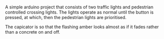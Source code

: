 A simple arduino project that consists of two traffic lights and pedestrian controlled crossing lights. The lights operate as normal until the button is pressed, at which, then the pedestrian lights are prioritised.

The capicator is so that the flashing amber looks almost as if it fades rather than a concrete on and off.
